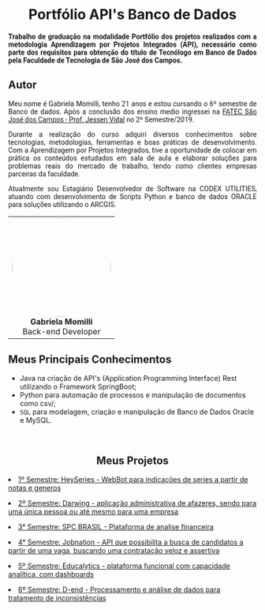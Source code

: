 <html>
<body>
  
 <h1 align="center"> Portfólio API's Banco de Dados</h1>  
  <h4 align="justify" style="font-family:roboto;"> Trabalho de graduação na modalidade Portfólio dos projetos realizados com a metodologia Aprendizagem por Projetos Integrados (API), necessário como parte dos requisitos para obtenção do título de Tecnólogo em Banco de Dados pela Faculdade de Tecnologia de São José dos Campos.</h4>
  
  <h2> Autor</h2>
  
  <p align="justify" style="font-family:roboto;"> Meu nome é Gabriela  Momilli, tenho 21 anos e estou cursando o 6º semestre de Banco de dados. Após a conclusão dos ensino medio ingressei na <a href="https://fatecsjc-prd.azurewebsites.net/">FATEC São José dos Campos - Prof. Jessen Vidal</a> no 2º Semestre/2019.</p>
  <p align="justify" style="font-family:roboto;"> Durante a realização do curso adquiri diversos conhecimentos sobre tecnologias, metodologias, ferramentas e boas práticas de desenvolvimento. Com a Aprendizagem por Projetos Integrados, tive a oportunidade de colocar em prática os conteúdos estudados em sala de aula e elaborar soluções para problemas reais do mercado de trabalho, tendo como clientes empresas parceiras da faculdade. </p>
  <p align="justify" style="font-family:roboto;"> Atualmente sou Estagiário Desenvolvedor de Software na CODEX UTILITIES, atuando com desenvolvimento de Scripts Python e banco de dados ORACLE para soluções utilizando o ARCGIS.</p>
  
  <table align="center">
   <tr>
    <td align="center"><img style="border-radius: 50%;" src="https://github.com/gabsmomilli/Portfolio/blob/main/55815856.jpg" width="200px;" alt=""/><br/><b>Gabriela Momilli</b></a>
      <br/>
      Back-end Developer
     </td>
   </tr>
  </table>
  


<h2> Meus Principais Conhecimentos</h2>
<ul>
    <li>Java na criação de API's (Application Programming Interface) Rest utilizando o Framework SpringBoot;</li>
    <li>Python para automação de processos e manipulação de documentos como csv/</code>;</li>
    <li><code>SQL</code> para modelagem, criação e manipulação de Banco de Dados Oracle e MySQL.</li>
    </ul></li>
  <br>
  </ul>


 <h2 align="center"> Meus Projetos</h2>
 
   <p align="justify" style="font-family:roboto;"><li><a href="https://github.com/gabsmomilli/portfolio/tree/main/1%20-%20HeySeries"> 1º Semestre: HeySeries - WebBot para indicações de series a partir de notas e generos</a></li></p>
   <p align="justify" style="font-family:roboto;"><li><a href="https://github.com/gabsmomilli/portfolio/tree/main/2%20-%20Darwing"> 2º Semestre: Darwing - aplicação administrativa de afazeres, sendo para uma única pessoa ou até mesmo para uma empresa</a></li></p>
   <p align="justify" style="font-family:roboto;"><li><a href="https://github.com/gabsmomilli/portfolio/tree/main/3%20-%20SPC"> 3° Semestre: SPC BRASIL - Plataforma de analise financeira</a></li></p>
   <p align="justify" style="font-family:roboto;"><li><a href="https://github.com/gabsmomilli/portfolio/tree/main/4%20-%20%20JobNation"> 4° Semestre: Jobnation - API que possibilita a busca de candidatos a partir de uma vaga, buscando uma contratação veloz e assertiva</a></li></p>
   <p align="justify" style="font-family:roboto;"><li><a href="https://github.com/gabsmomilli/portfolio/tree/main/5%20-%20Educalytics"> 5º Semestre: Educalytics - plataforma funcional com capacidade analítica, com dashboards</a></li></p>
   <p align="justify" style="font-family:roboto;"><li><a href="https://github.com/gabsmomilli/portfolio/tree/main/6%20-%20D-END"> 6º Semestre: D-end - Processamento e análise de dados para tratamento de inconsistências</a></li></p>


</body>
</html>
